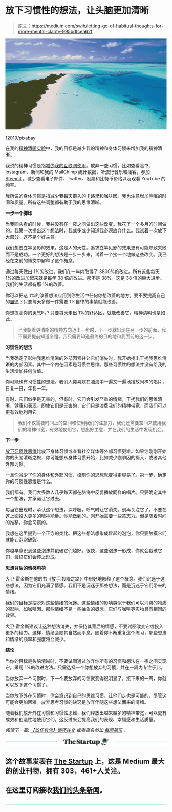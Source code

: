 # 放下习惯性的想法，让头脑更加清晰

> 原文：<https://medium.com/swlh/letting-go-of-habitual-thoughts-for-more-mental-clarity-995bdfcea62f>

![](img/017b2e322116f55e88ca05fe9b72a67e.png)

[12019/pixabay](https://pixabay.com/en/maldives-tropics-tropical-drone-1993704/)

在我的[精神清晰实验](https://ideavisionaction.com/personal-development/mental-clarity-experiment/)中，我的目标是减少我的精神和身体习惯来增加我的精神清晰。

我说的精神习惯是指[减少我的互联网使用](https://ideavisionaction.com/personal-development/my-30-days-reduced-internet-usage-experiment/)。放弃一些习惯，比如查看脸书、Instagram、新闻和我的 MailChimp 统计数据，听流行音乐和播客，参加 [Steemit](https://ideavisionaction.com/business/in-the-cross-section-of-social-media-and-cryptocurrencies/) 。减少查看电子邮件、Twitter、股票和比特币价格以及观看 YouTube 的频率。

我所说的身体习惯是指减少我每天摄入的卡路里和咖啡因。我也注意增加睡眠的时间和质量。所有这些调整都有助于我的思维清晰。

**一步一个脚印**

当我回头看的时候，我并没有在一夜之间做出这些改变。我花了一个多月的时间做的。我第一次提出这个想法时，我或多或少知道我必须放弃什么。我试着一次放下大部分。这不是个好主意。

我们想要立竿见影的效果，这是人的天性。追求立竿见影的效果更有可能导致失败而不是成功。一个更好的想法是一步一步来，试着一个接一个地做这些改变。我已经在之前的博文中解释了这个概念。

通过每天做出 1%的改进，我们在一年内取得了 3800%的改进。所有这些每天 1%的改进加起来就是每年 38 倍的改进。那不是 38%。这是 38 倍的巨大进步。我们的生活都有那 1%的改善。

你可以把这 1%的改善想法应用到你生活中任何你想改善的地方。要不要提高自己的[自律](https://ideavisionaction.com/personal-development/how-to-build-world-class-self-discipline-in-a-single-year/)？只要每天多做一件需要 1%自律的事情就能改善。

你想提高你的[勇气](https://ideavisionaction.com/personal-development/how-to-cultivate-world-class-courage-in-a-single-year/)吗？只要每天走出 1%的舒适区，就能改善它。精神清明也是如此。

> 当我朝着更清晰的精神方向迈出一步时，下一步就出现在另一步的前面。我不需要提前知道全程。我只需要知道最终的目的地和我面前的这一步。

**习惯性的想法**

当我确定了影响我思维清晰的外部因素并让它们消失时，我开始找出干扰我思维清晰的内部因素。其中一个内在因素是习惯性思维。那些习惯性的想法并没有给我的生活增加任何价值。

你可能也有习惯性的想法。我们人类喜欢在脑海中一遍又一遍地播放同样的唱片，日复一日，年复一年。

有时，它们似乎是无害的，但有时，它们会引发严重的情绪，干扰我们的思维清晰、健康和表现。即使它们是无害的，它们只是浪费我们的精神带宽，而我们可以更有效地利用它。

> 我们不仅需要时间上的空间和使用我们的注意力，我们还需要空间来使用我们的精神带宽，有效地使用它，想出好主意，并在我们的生活中发现机会。

**下一步**

[放下习惯性思维](https://ideavisionaction.com/personal-development/how-long-does-it-take-to-let-go/)比放下身体习惯或查看社交媒体等外部习惯更难。如果你刚刚开始你的头脑清晰之旅，你可能想从身体习惯开始，比如减少咖啡因的摄入，或者其他外部习惯。

一旦你减少了你的身体和外部习惯，控制你的思想就变得更容易了。第一步，确定你的习惯性思维是什么。

我们都有。我们大多数人几乎每天都在脑海中反复播放同样的唱片。只要确定其中一个想法，并承诺让它过去。

每当它出现时，承认这个想法，深呼吸，呼气时让它消失。别再关注它了。不要在这上面投入更多的精神能量。你能做到的。刚开始需要一些意志力。但是随着时间的推移，你会习惯的。

我想在这里提到一个正念的类比。把这些想法想象成冒起的泡泡，你只要触摸它们就能让泡泡破裂。

你越早意识到这些泡沫并戳破它们越好。很快，这些泡沫一形成，你就会戳破它们，最终它们会停止形成。

**思想背后的情感电荷**

大卫·霍金斯在他的书《放手:投降之路》中很好地解释了这个概念。我们沉迷于这些想法，因为它们充满了情感。我们不是沉迷于那些想法，而是沉迷于它们带来的情绪。

我们的目标是摆脱对这些情绪的沉迷。这些情绪的影响类似于我们可以消费的物质的影响，如咖啡因。那些情绪不是一些抽象的概念。它们与咖啡等实物具有相同的效果。

大卫·霍金斯建议让这种想法消失，并保持其背后的情感，不要试图改变它或投入更多的精力。这样，情绪会顺其自然而平息。随着你不断重复这个练习，那些想法和情绪的频率和强度将会减少。

**结论**

当你的目标是头脑清晰时，不要试图通过放弃你所有的习惯和想法在一夜之间实现它。采用 1%的改进方法。只需选择一个你想放弃的习惯，并在一周内专注于此。

当你放弃一个习惯时，下一个要放弃的习惯就变得很明显了。接下来的一周，你就可以放下这个习惯了。

当你放下外在习惯时，你会意识到自己的思维习惯。让他们走也是可能的，尽管这可能会更加困难。放弃思考习惯的诀窍是放弃伴随这些想法而来的情绪。

随着我们放开外在习惯和习惯性思维，我们释放出越来越多的精神带宽，可以更有成效和创造性地使用它们。这反过来会提高我们的表现、幸福感和生活质量。

*阅读下一篇:* [*【放任自流】循环往复*](https://ideavisionaction.com/personal-development/the-self-perpetuating-cycle-of-letting-go-and-mental-clarity/) *或者报名参加* [*每周简讯*](https://ideavisionaction.com/email-newsletter/) *。*

[![](img/308a8d84fb9b2fab43d66c117fcc4bb4.png)](https://medium.com/swlh)

## 这个故事发表在 [The Startup](https://medium.com/swlh) 上，这是 Medium 最大的创业刊物，拥有 303，461+人关注。

## 在这里订阅接收[我们的头条新闻](http://growthsupply.com/the-startup-newsletter/)。

[![](img/b0164736ea17a63403e660de5dedf91a.png)](https://medium.com/swlh)